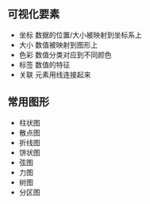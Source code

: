 
## 可视化要素

- 坐标 数据的位置/大小被映射到坐标系上
- 大小 数值被映射到图形上
- 色彩 数值分类对应到不同颜色
- 标签 数值的特征
- 关联 元素用线连接起来

## 常用图形
- 柱状图
- 散点图
- 折线图
- 饼状图
- 弦图
- 力图
- 树图
- 分区图


